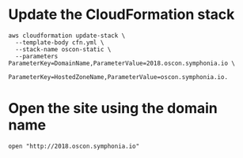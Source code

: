 # Update the CloudFormation stack

```
aws cloudformation update-stack \
  --template-body cfn.yml \
  --stack-name oscon-static \
  --parameters ParameterKey=DomainName,ParameterValue=2018.oscon.symphonia.io \
               ParameterKey=HostedZoneName,ParameterValue=oscon.symphonia.io.
```

# Open the site using the domain name

```
open "http://2018.oscon.symphonia.io"
```
